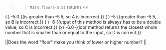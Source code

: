 >><code>Math.floor(-5.5)</code> returns <<

( ) -5.0 {{is greater than -5.5, so A is incorrect.}}
( ) -5 {{greater than -5.5, so B is incorrect.}}
( ) -6 {{utput of this method is always has to be a double value, so C is incorrect.}}
(x) -6.0 {{loor method returns the closest whole number that is smaller than or equal to the input, so D is correct.}}

||Does the word "floor" make you think of lower or higher number? ||
